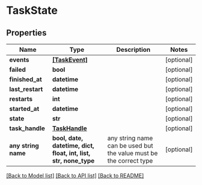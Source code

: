 # TaskState


## Properties
Name | Type | Description | Notes
------------ | ------------- | ------------- | -------------
**events** | [**[TaskEvent]**](TaskEvent.md) |  | [optional] 
**failed** | **bool** |  | [optional] 
**finished_at** | **datetime** |  | [optional] 
**last_restart** | **datetime** |  | [optional] 
**restarts** | **int** |  | [optional] 
**started_at** | **datetime** |  | [optional] 
**state** | **str** |  | [optional] 
**task_handle** | [**TaskHandle**](TaskHandle.md) |  | [optional] 
**any string name** | **bool, date, datetime, dict, float, int, list, str, none_type** | any string name can be used but the value must be the correct type | [optional]

[[Back to Model list]](../README.md#documentation-for-models) [[Back to API list]](../README.md#documentation-for-api-endpoints) [[Back to README]](../README.md)


